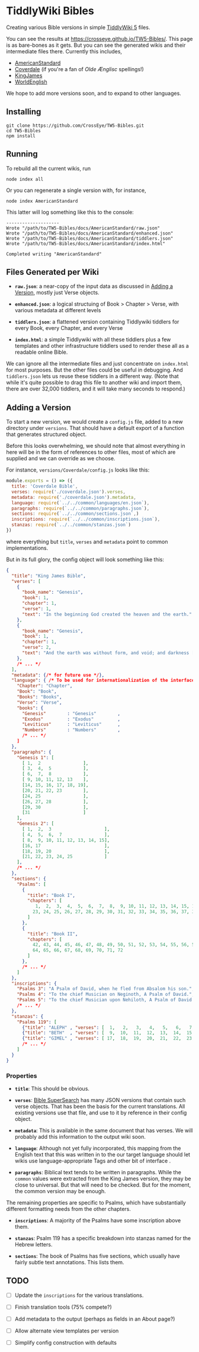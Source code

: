 TiddlyWiki Bibles
=================

Creating various Bible versions in simple [TiddlyWiki 5][tw] files.

You can see the results at https://crosseye.github.io/TW5-Bibles/.  This page is
as bare-bones as it gets.  But you can see the generated wikis and their
intermediate files there.  Currently this includes,

  - [AmericanStandard][asv]
  - [Coverdale][cdv] (if you're a fan of *Olde Ænglisc* spellings!)
  - [KingJames][kjv]  
  - [WorldEnglish][web]

We hope to add more versions soon, and to expand to other languages.


Installing
----------

```shell
git clone https://github.com/CrossEye/TW5-Bibles.git
cd TW5-Bibles
npm install
```


Running
-------

To rebuild all the current wikis, run

```shell
node index all
```

Or you can regenerate a single version with, for instance,

```shell
node index AmericanStandard
```

This latter will log something like this to the console:

```text
--------------------
Wrote "/path/to/TW5-Bibles/docs/AmericanStandard/raw.json"
Wrote "/path/to/TW5-Bibles/docs/AmericanStandard/enhanced.json"
Wrote "/path/to/TW5-Bibles/docs/AmericanStandard/tiddlers.json"
Wrote "/path/to/TW5-Bibles/docs/AmericanStandard/index.html"

Completed writing "AmericanStandard"
```


Files Generated per Wiki
------------------------

- **`raw.json`**: a near-copy of the input data as discussed in [Adding a
  Version](#adding-a-version), mostly just Verse objects.

- **`enhanced.json`**: a logical structuing of Book > Chapter > Verse, with
  various metadata at different levels

- **`tiddlers.json`**: a flattened version containing Tiddlywiki tiddlers for
  every Book, every Chapter, and every Verse

- **`index.html`**: a simple Tiddlywiki with all these tiddlers plus a few
  templates and other infrastructure tiddlers used to render these all as
  a readable online Bible.

We can ignore all the intermediate files and just concentrate on `index.html`
for most purposes.  But the other files could be useful in debugging.  And
`tiddlers.json` lets us reuse these tiddlers in a different way.  (Note that
while it's quite possible to drag this file to another wiki and import them,
there are over 32,000 tiddlers, and it will take many seconds to respond.)


Adding a Version
----------------

To start a new version, we would create a `config.js` file, added to a new
directory under `versions`.  That should have a default export of a function
that generates structured object.

Before this looks overwhelming, we should note that almost everything in here
will be in the form of references to other files, most of which are supplied and we can override as we choose.

For instance, `versions/Coverdale/config.js` looks like this:

```js
module.exports = () => ({
  title: 'Coverdale Bible',
  verses: require('./coverdale.json').verses,
  metadata: require('./coverdale.json').metadata,
  language: require(`../../common/languages/en.json`),
  paragraphs: require(`../../common/paragraphs.json`),
  sections: require(`../../common/sections.json`,)
  inscriptions: require(`../../common/inscriptions.json`),
  stanzas: require(`../../common/stanzas.json`)
})
```

where everything but `title`, `verses` and `metadata` point to common  implementations.

But in its full glory, the config object will look something like this:

```json
{
  "title": "King James Bible",
  "verses": [
    {
      "book_name": "Genesis", 
      "book": 1, 
      "chapter": 1, 
      "verse": 1, 
      "text": "In the beginning God created the heaven and the earth."
    }, 
    {
      "book_name": "Genesis", 
      "book": 1, 
      "chapter": 1, 
      "verse": 2, 
      "text": "And the earth was without form, and void; and darkness [was] upon the face of the deep. And the Spirit of God moved upon the face of the waters."
    },
    /* ... */
  ],
  "metadata": {/* for future use */},
  "language": { /* To be used for internationalization of the interface */
    "Chapter": "Chapter", 
    "Book": "Book", 
    "Books": "Books", 
    "Verse": "Verse", 
    "books": {
      "Genesis"        : "Genesis"        , 
      "Exodus"         : "Exodus"         , 
      "Leviticus"      : "Leviticus"      , 
      "Numbers"        : "Numbers"        , 
      /* ... */
    ]
  },
  "paragraphs": {
    "Genesis 1": [
      [ 1,  2                ], 
      [ 3,  4,  5            ], 
      [ 6,  7,  8            ], 
      [ 9, 10, 11, 12, 13    ], 
      [14, 15, 16, 17, 18, 19], 
      [20, 21, 22, 23        ], 
      [24, 25                ], 
      [26, 27, 28            ], 
      [29, 30                ], 
      [31                    ]  
    ], 
    "Genesis 2": [
      [ 1,  2,  3                    ], 
      [ 4,  5,  6,  7                ], 
      [ 8,  9, 10, 11, 12, 13, 14, 15], 
      [16, 17                        ], 
      [18, 19, 20                    ], 
      [21, 22, 23, 24, 25            ]  
    ],
    /* ... */ 
  },
  "sections": {
    "Psalms": [
      {
        "title": "Book I", 
        "chapters": [
           1,  2,  3,  4,  5,  6,  7,  8,  9, 10, 11, 12, 13, 14, 15, 16, 17, 18, 19, 20, 21, 22, 
          23, 24, 25, 26, 27, 28, 29, 30, 31, 32, 33, 34, 35, 36, 37, 38, 39, 40, 41
        ]
      }, 
      {
        "title": "Book II", 
        "chapters": [
          42, 43, 44, 45, 46, 47, 48, 49, 50, 51, 52, 53, 54, 55, 56, 57, 58, 59, 60, 61, 62, 63, 
          64, 65, 66, 67, 68, 69, 70, 71, 72
        ]
      },
      /* ... */ 
    ]
  },
  "inscriptions": {
    "Psalms 3": "A Psalm of David, when he fled from Absalom his son.", 
    "Psalms 4": "To the chief Musician on Neginoth, A Psalm of David.", 
    "Psalms 5": "To the chief Musician upon Nehiloth, A Psalm of David.", 
    /* ... */
  },
  "stanzas": {
    "Psalms 119": [
      {"title": "ALEPH" , "verses": [  1,   2,   3,   4,   5,   6,   7,   8]}, 
      {"title": "BETH"  , "verses": [  9,  10,  11,  12,  13,  14,  15,  16]}, 
      {"title": "GIMEL" , "verses": [ 17,  18,  19,  20,  21,  22,  23,  24]},
      /* ... */ 
    ]
  }
}
```

### Properties ###

  - **`title`**: This should be obvious.

  - **`verses`**: [Bible SuperSearch][bss] has many JSON versions that contain
    such verse objects.  That has been the basis for the current translations.
    All existing versions use that file, and use to it by reference in their
    config object.

  - **`metadata`**: This is available in the same document that has verses.  We
    will probably add this information to the output wiki soon.

  - **`language`**: Although not yet fully incorporated, this mapping from the
    English text that this was written in to the our target language should let
    wikis use language-appropriate Tags and other bit of interface .

  - **`paragraphs`**: Biblical text tends to be written in paragraphs.  While
    the `common` values were extracted from the King James version, they may be
    close to universal.  But that will need to be checked.  But for the moment,
    the common version may be enough.

The remaining properties are specific to Psalms, which have substantially
different formatting needs from the other chapters.

  - **`inscriptions`**: A majority of the Psalms have some inscription above
    them.

  - **`stanzas`**: Psalm 119 has a specific breakdown into stanzas named for the
    Hebrew letters.

  - **`sections`**: The book of Psalms has five sections, which usually have fairly
    subtle text annotations.  This lists them.


TODO
----

  - [ ] Update the `inscriptions` for the various translations.
  - [ ] Finish translation tools (75% compete?)
  - [ ] Add metadata to the output (perhaps as fields in an About page?)
  - [ ] Allow alternate view templates per version
  - [ ] Simplify config construction with defaults


  [asv]: https://crosseye.github.io/TW5-Bibles/AmericanStandard
  [bss]: https://www.biblesupersearch.com/bible-downloads/
  [cdv]: https://crosseye.github.io/TW5-Bibles/Coverdale
  [kjv]: https://crosseye.github.io/TW5-Bibles/KingJames  
  [tw]: https://tiddlywiki.com
  [web]: https://crosseye.github.io/TW5-Bibles/WorldEnglish

